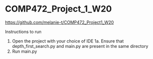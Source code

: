# COMP472_Project_1_W20

https://github.com/melanie-t/COMP472_Project1_W20

Instructions to run

1. Open the project with your choice of IDE
	1a. Ensure that depth_first_search.py and main.py are present in the same directory
2. Run main.py